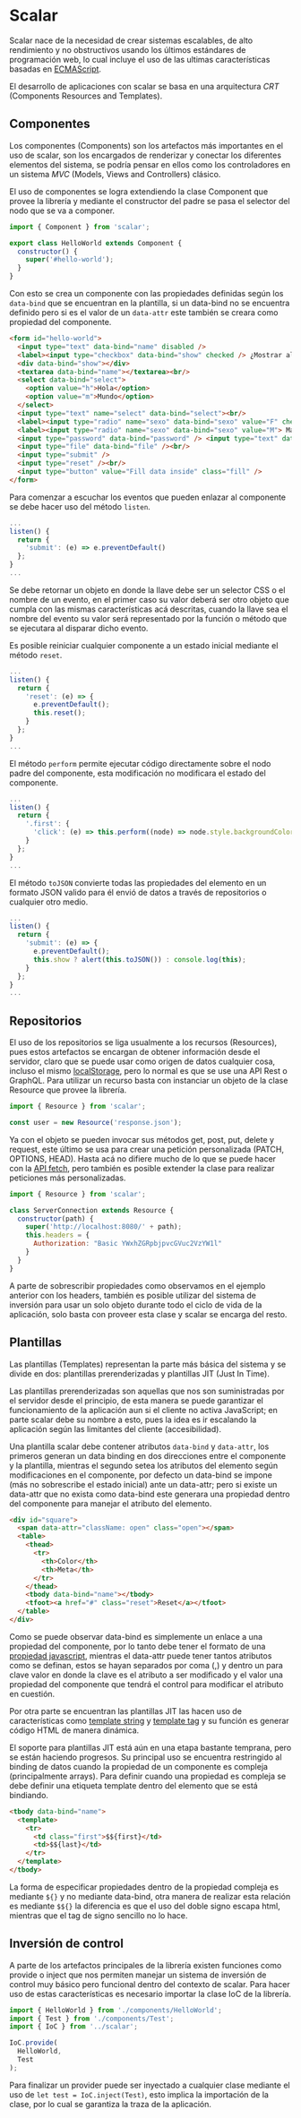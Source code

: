 Scalar
======
Scalar nace de la necesidad de crear sistemas escalables, de alto rendimiento y no obstructivos usando los últimos estándares de programación web, lo cual incluye el uso de las ultimas características basadas en [ECMAScript](https://www.ecma-international.org/ecma-262/8.0/index.html).

El desarrollo de aplicaciones con scalar se basa en una arquitectura _CRT_ (Components Resources and Templates).

Componentes
-----------
Los componentes (Components) son los artefactos más importantes en el uso de scalar, son los encargados de renderizar y conectar los diferentes elementos del sistema, se podría pensar en ellos como los controladores en un sistema _MVC_ (Models, Views and Controllers) clásico.

El uso de componentes se logra extendiendo la clase Component que provee la librería y mediante el constructor del padre se pasa el selector del nodo que se va a componer.

```javascript
import { Component } from 'scalar';

export class HelloWorld extends Component {
  constructor() {
    super('#hello-world');
  }
}
```

Con esto se crea un componente con las propiedades definidas según los `data-bind` que se encuentran en la plantilla, si un data-bind no se encuentra definido pero si es el valor de un `data-attr` este también se creara como propiedad del componente.

```html
<form id="hello-world">
  <input type="text" data-bind="name" disabled />
  <label><input type="checkbox" data-bind="show" checked /> ¿Mostrar alert?</label>
  <div data-bind="show"></div>
  <textarea data-bind="name"></textarea><br/>
  <select data-bind="select">
    <option value="h">Hola</option>
    <option value="m">Mundo</option>
  </select>
  <input type="text" name="select" data-bind="select"><br/>
  <label><input type="radio" name="sexo" data-bind="sexo" value="F" checked /> Femenino</label>
  <label><input type="radio" name="sexo" data-bind="sexo" value="M"> Masculino</label><br/>
  <input type="password" data-bind="password" /> <input type="text" data-bind="password" /><br/>
  <input type="file" data-bind="file" /><br/>
  <input type="submit" />
  <input type="reset" /><br/>
  <input type="button" value="Fill data inside" class="fill" />
</form>
```

Para comenzar a escuchar los eventos que pueden enlazar al componente se debe hacer uso del método `listen`.

```javascript
...
listen() {
  return {
    'submit': (e) => e.preventDefault()
  };
}
...
```

Se debe retornar un objeto en donde la llave debe ser un selector CSS o el nombre de un evento, en el primer caso su valor deberá ser otro objeto que cumpla con las mismas características acá descritas, cuando la llave sea el nombre del evento su valor será representado por la función o método que se ejecutara al disparar dicho evento.

Es posible reiniciar cualquier componente a un estado inicial mediante el método `reset`.

```javascript
...
listen() {
  return {
    'reset': (e) => {
      e.preventDefault();
      this.reset();
    }
  };
}
...
```

El método `perform` permite ejecutar código directamente sobre el nodo padre del componente, esta modificación no modificara el estado del componente.

```javascript
...
listen() {
  return {
    '.first': {
      'click': (e) => this.perform((node) => node.style.backgroundColor = e.target.innerHTML)
    }
  };
}
...
```

El método `toJSON` convierte todas las propiedades del elemento en un formato JSON valido para él envió de datos a través de repositorios o cualquier otro medio.

```javascript
...
listen() {
  return {
    'submit': (e) => {
      e.preventDefault();
      this.show ? alert(this.toJSON()) : console.log(this);
    }
  };
}
...
```

Repositorios
------------
El uso de los repositorios se liga usualmente a los recursos (Resources), pues estos artefactos se encargan de obtener información desde el servidor, claro que se puede usar como origen de datos cualquier cosa, incluso el mismo [localStorage](https://developer.mozilla.org/es/docs/Web/API/Storage/LocalStorage), pero lo normal es que se use una API Rest o GraphQL. Para utilizar un recurso basta con instanciar un objeto de la clase Resource que provee la librería.

```javascript
import { Resource } from 'scalar';

const user = new Resource('response.json');
```

Ya con el objeto se pueden invocar sus métodos get, post, put, delete y request, este último se usa para crear una petición personalizada (PATCH, OPTIONS, HEAD). Hasta acá no difiere mucho de lo que se puede hacer con la [API fetch](https://developer.mozilla.org/es/docs/Web/API/Fetch_API), pero también es posible extender la clase para realizar peticiones más personalizadas.

```javascript
import { Resource } from 'scalar';

class ServerConnection extends Resource {
  constructor(path) {
    super('http://localhost:8080/' + path);
    this.headers = {
      Authorization: "Basic YWxhZGRpbjpvcGVuc2VzYW1l"
    }
  }
}
```

A parte de sobrescribir propiedades como observamos en el ejemplo anterior con los headers, también es posible utilizar del sistema de inversión para usar un solo objeto durante todo el ciclo de vida de la aplicación, solo basta con proveer esta clase y scalar se encarga del resto.

Plantillas
----------
Las plantillas (Templates) representan la parte más básica del sistema y se divide en dos: plantillas prerenderizadas y plantillas JIT (Just In Time).

Las plantillas prerenderizadas son aquellas que nos son suministradas por el servidor desde el principio, de esta manera se puede garantizar el funcionamiento de la aplicación aun si el cliente no activa JavaScript; en parte scalar debe su nombre a esto, pues la idea es ir escalando la aplicación según las limitantes del cliente (accesibilidad).

Una plantilla scalar debe contener atributos `data-bind` y `data-attr`, los primeros generan un data binding en dos direcciones entre el componente y la plantilla, mientras el segundo setea los atributos del elemento según modificaciones en el componente, por defecto un data-bind se impone (más no sobrescribe el estado inicial) ante un data-attr; pero si existe un data-attr que no exista como data-bind este generara una propiedad dentro del componente para manejar el atributo del elemento.

```html
<div id="square">
  <span data-attr="className: open" class="open"></span>
  <table>
    <thead>
      <tr>
        <th>Color</th>
        <th>Meta</th>
      </tr>
    </thead>
    <tbody data-bind="name"></tbody>
    <tfoot><a href="#" class="reset">Reset</a></tfoot>
  </table>
</div>
```

Como se puede observar data-bind es simplemente un enlace a una propiedad del componente, por lo tanto debe tener el formato de una [propiedad javascript](https://developer.mozilla.org/es/docs/Web/JavaScript/Data_structures#Objetos), mientras el data-attr puede tener tantos atributos como se definan, estos se hayan separados por coma (,) y dentro un para clave valor en donde la clave es el atributo a ser modificado y el valor una propiedad del componente que tendrá el control para modificar el atributo en cuestión.

Por otra parte se encuentran las plantillas JIT las hacen uso de características como [template string](https://developer.mozilla.org/es/docs/Web/JavaScript/Referencia/template_strings) y [template tag](https://developer.mozilla.org/es/docs/Web/HTML/Elemento/template) y su función es generar código HTML de manera dinámica.

El soporte para plantillas JIT está aún en una etapa bastante temprana, pero se están haciendo progresos. Su principal uso se encuentra restringido al binding de datos cuando la propiedad de un componente es compleja (principalmente arrays). Para definir cuando una propiedad es compleja se debe definir una etiqueta template dentro del elemento que se está bindiando.

```html
<tbody data-bind="name">
  <template>
    <tr>
      <td class="first">$${first}</td>
      <td>$${last}</td>
    </tr>
  </template>
</tbody>
```

La forma de especificar propiedades dentro de la propiedad compleja es mediante `${}` y no mediante data-bind, otra manera de realizar esta relación es mediante `$${}` la diferencia es que el uso del doble signo escapa html, mientras que el tag de signo sencillo no lo hace.

Inversión de control
------------------------------------------

A parte de los artefactos principales de la librería existen funciones como provide o inject que nos permiten manejar un sistema de inversión de control muy básico pero funcional dentro del contexto de scalar. Para hacer uso de estas características es necesario importar la clase IoC de la librería.

```javascript
import { HelloWorld } from './components/HelloWorld';
import { Test } from './components/Test';
import { IoC } from '../scalar';

IoC.provide(
  HelloWorld,
  Test
);
```

Para finalizar un provider puede ser inyectado a cualquier clase mediante el uso de `let test = IoC.inject(Test)`, esto implica la importación de la clase, por lo cual se garantiza la traza de la aplicación.

